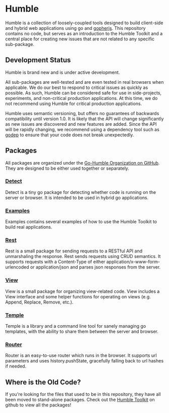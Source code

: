 Humble
======

Humble is a collection of loosely-coupled tools designed to build client-side
and hybrid web applications using go and
[gopherjs](https://github.com/gopherjs/gopherjs). This repository contains no
code, but serves as an introduction to the Humble Toolkit and a central place
for creating new issues that are not related to any specific sub-package.


Development Status
------------------

Humble is brand new and is under active development.

All sub-packages are well-tested and are even tested in real browsers when
applicable. We do our best to respond to critical issues as quickly as possible.
As such, Humble can be considered safe for use in side-projects, experiments,
and non-critical production applications. At this time, we do not recommend
using Humble for critical production applications.

Humble uses semantic versioning, but offers no guarantees of backwards
compatibility until version 1.0. It is likely that the API will change
significantly as new issues are discovered and new features are added. Since
the API will be rapidly changing, we recommend using a dependency tool such as
[godep](https://github.com/tools/godep) to ensure that your code does not break
unexpectedly.


Packages
--------

All packages are organized under the
[Go-Humble Organization on GitHub](https://github.com/go-humble). They are
designed to be either used together or separately.

### [Detect](https://github.com/go-humble/detect)

Detect is a tiny go package for detecting whether code is running on the server
or browser. It is intended to be used in hybrid go applications.

### [Examples](https://github.com/go-humble/examples)

Examples contains several examples of how to use the Humble Toolkit to build
real applications.

### [Rest](https://github.com/go-humble/rest)

Rest is a small package for sending requests to a RESTful API and unmarshaling
the response. Rest sends requests using CRUD semantics. It supports requests
with a Content-Type of either application/x-www-form-urlencoded or
application/json and parses json responses from the server.

### [View](https://github.com/go-humble/view)

View is a small package for organizing view-related code. View includes a View
interface and some helper functions for operating on views (e.g. Append,
Replace, Remove, etc.).

### [Temple](https://github.com/go-humble/temple)

Temple is a library and a command line tool for sanely managing go templates,
with the ability to share them between the server and browser.

### [Router](https://github.com/go-humble/router)

Router is an easy-to-use router which runs in the browser. It supports url
parameters and uses history.pushState, gracefully falling back to url hashes
if needed.


Where is the Old Code?
----------------------

If you're looking for the files that used to be in this repository, they have
all been moved to stand-alone packages. Check out the
[Humble Toolkit](https://github.com/go-humble) on github to view all the packages!
